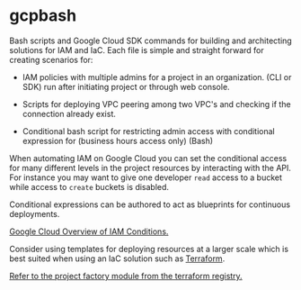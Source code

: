 # gcpbash
Bash scripts and Google Cloud SDK commands for building and architecting solutions for IAM and IaC. 
Each file is simple and straight forward for creating scenarios for:

 - IAM policies with multiple admins for a project in an organization. (CLI or SDK) run after initiating project or through web console. 

  - Scripts for deploying VPC peering among two VPC's and checking if the connection already exist. 

   - Conditional bash script for restricting admin access with conditional expression for (business hours access only) (Bash)
   
When automating IAM on Google Cloud you can set the conditional access for many different levels in the project resources by interacting with the API. For instance you may want to give one developer ```read``` access to a bucket while access to ```create``` buckets is disabled. 

Conditional expressions can be authored to act as blueprints for continuous deployments. 

[Google Cloud Overview of IAM Conditions.](https://cloud.google.com/iam/docs/conditions-overview)  

Consider using templates for deploying resources at a larger scale which is best suited when using an IaC solution such as [Terraform](https://registry.terraform.io/modules/terraform-google-modules/project-factory/google/latest). 

[Refer to the project factory module from the terraform registry.](https://registry.terraform.io/modules/terraform-google-modules/project-factory/google/latest) 
